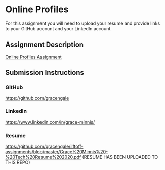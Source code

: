 # Online Profiles
For this assignment you will need to upload your resume and provide links to your GitHub account and your LinkedIn account.

## Assignment Description
[Online Profiles Assignment](https://education.launchcode.org/liftoff/modules/assignments/online-profiles)

## Submission Instructions
 
### GitHub
https://github.com/gracengale
 
### LinkedIn
https://www.linkedin.com/in/grace-minnis/

### Resume
https://github.com/gracengale/liftoff-assignments/blob/master/Grace%20Minnis%20-%20Tech%20Resume%202020.pdf
(RESUME HAS BEEN UPLOADED TO THIS REPO)
